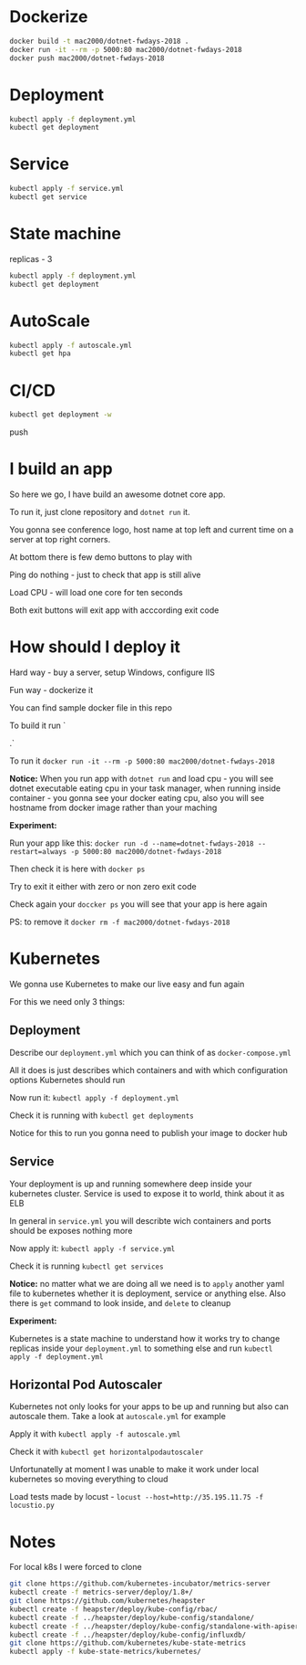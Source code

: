 # Dockerize

```sh
docker build -t mac2000/dotnet-fwdays-2018 .
docker run -it --rm -p 5000:80 mac2000/dotnet-fwdays-2018
docker push mac2000/dotnet-fwdays-2018
```

# Deployment

```sh
kubectl apply -f deployment.yml
kubectl get deployment
```

# Service

```sh
kubectl apply -f service.yml
kubectl get service
```

# State machine

replicas - 3

```sh
kubectl apply -f deployment.yml
kubectl get deployment
```

# AutoScale

```sh
kubectl apply -f autoscale.yml
kubectl get hpa
```

# CI/CD

```sh
kubectl get deployment -w
```

push



# I build an app

So here we go, I have build an awesome dotnet core app.

To run it, just clone repository and `dotnet run` it.

You gonna see conference logo, host name at top left and current time on a server at top right corners.

At bottom there is few demo buttons to play with

Ping do nothing - just to check that app is still alive

Load CPU - will load one core for ten seconds

Both exit buttons will exit app with acccording exit code

# How should I deploy it

Hard way - buy a server, setup Windows, configure IIS

Fun way - dockerize it

You can find sample docker file in this repo

To build it run `

 .`

To run it `docker run -it --rm -p 5000:80 mac2000/dotnet-fwdays-2018`

**Notice:** When you run app with `dotnet run` and load cpu - you will see dotnet executable eating cpu in your task manager, when running inside container - you gonna see your docker eating cpu, also you will see hostname from docker image rather than your maching

**Experiment:**

Run your app like this: `docker run -d --name=dotnet-fwdays-2018 --restart=always -p 5000:80 mac2000/dotnet-fwdays-2018`

Then check it is here with `docker ps`

Try to exit it either with zero or non zero exit code

Check again your `doccker ps` you will see that your app is here again

PS: to remove it `docker rm -f mac2000/dotnet-fwdays-2018`

# Kubernetes

We gonna use Kubernetes to make our live easy and fun again

For this we need only 3 things:

## Deployment

Describe our `deployment.yml` which you can think of as `docker-compose.yml`

All it does is just describes which containers and with which configuration options Kubernetes should run

Now run it: `kubectl apply -f deployment.yml`

Check it is running with `kubectl get deployments`

Notice for this to run you gonna need to publish your image to docker hub

## Service

Your deployment is up and running somewhere deep inside your kubernetes cluster. Service is used to expose it to world, think about it as ELB

In general in `service.yml` you will describte wich containers and ports should be exposes nothing more

Now apply it: `kubectl apply -f service.yml`

Check it is running `kubectl get services`

**Notice:** no matter what we are doing all we need is to `apply` another yaml file to kubernetes whether it is deployment, service or anything else. Also there is `get` command to look inside, and `delete` to cleanup

**Experiment:**

Kubernetes is a state machine to understand how it works try to change replicas inside your `deployment.yml` to something else and run `kubectl apply -f deployment.yml`

## Horizontal Pod Autoscaler

Kubernetes not only looks for your apps to be up and running but also can autoscale them. Take a look at `autoscale.yml` for example

Apply it with `kubectl apply -f autoscale.yml`

Check it with `kubectl get horizontalpodautoscaler`

Unfortunatelly at moment I was unable to make it work under local kubernetes so moving everything to cloud

Load tests made by locust - `locust --host=http://35.195.11.75 -f locustio.py`

# Notes

For local k8s I were forced to clone

```sh
git clone https://github.com/kubernetes-incubator/metrics-server
kubectl create -f metrics-server/deploy/1.8+/
git clone https://github.com/kubernetes/heapster
kubectl create -f heapster/deploy/kube-config/rbac/
kubectl create -f ../heapster/deploy/kube-config/standalone/
kubectl create -f ../heapster/deploy/kube-config/standalone-with-apiserver/
kubectl create -f ../heapster/deploy/kube-config/influxdb/
git clone https://github.com/kubernetes/kube-state-metrics
kubectl apply -f kube-state-metrics/kubernetes/
```

